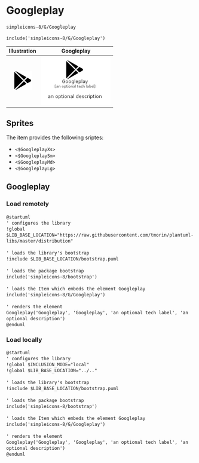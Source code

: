 # Googleplay


```text
simpleicons-8/G/Googleplay
```

```text
include('simpleicons-8/G/Googleplay')
```



| Illustration | Googleplay |
| :---: | :---: |
| ![illustration for Illustration](../../simpleicons-8/G/Googleplay.png) | ![illustration for Googleplay](../../simpleicons-8/G/Googleplay.Local.png) |



## Sprites
The item provides the following sriptes:

- `<$GoogleplayXs>`
- `<$GoogleplaySm>`
- `<$GoogleplayMd>`
- `<$GoogleplayLg>`





## Googleplay

### Load remotely
```plantuml
@startuml
' configures the library
!global $LIB_BASE_LOCATION="https://raw.githubusercontent.com/tmorin/plantuml-libs/master/distribution"

' loads the library's bootstrap
!include $LIB_BASE_LOCATION/bootstrap.puml

' loads the package bootstrap
include('simpleicons-8/bootstrap')

' loads the Item which embeds the element Googleplay
include('simpleicons-8/G/Googleplay')

' renders the element
Googleplay('Googleplay', 'Googleplay', 'an optional tech label', 'an optional description')
@enduml
```

### Load locally
```plantuml
@startuml
' configures the library
!global $INCLUSION_MODE="local"
!global $LIB_BASE_LOCATION="../.."

' loads the library's bootstrap
!include $LIB_BASE_LOCATION/bootstrap.puml

' loads the package bootstrap
include('simpleicons-8/bootstrap')

' loads the Item which embeds the element Googleplay
include('simpleicons-8/G/Googleplay')

' renders the element
Googleplay('Googleplay', 'Googleplay', 'an optional tech label', 'an optional description')
@enduml
```

